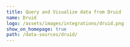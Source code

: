 ```yaml
---
title: Query and Visualize data from Druid
name: Druid
logo: /assets/images/integrations/druid.png
show_on_homepage: true
path: /data-sources/druid/
---
```


